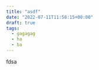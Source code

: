 ```yaml
---
title: "asdf"
date: "2022-07-11T11:58:15+00:00"
draft: true
tags:
  - gagagag
  - ha
  - ba
---
```


fdsa

